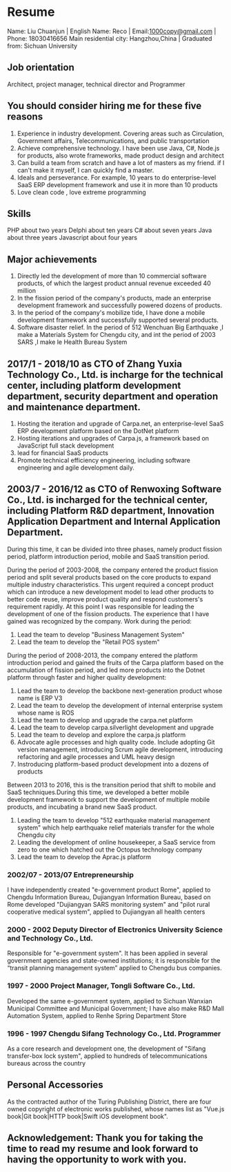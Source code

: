 # Resume

Name: Liu Chuanjun | English Name: Reco | Email:1000copy@gmail.com | Phone: 18030416656
Main residential city: Hangzhou,China | Graduated from: Sichuan University

## Job orientation

Architect, project manager, technical director and Programmer

## You should consider hiring me for these five reasons

1. Experience in industry development. Covering areas such as Circulation, Government affairs, Telecommunications, and public transportation
2. Achieve comprehensive technology. I have been use Java, C#, Node.js for products, also wrote frameworks, made product design and architect
3. Can build a team from scratch and have a lot of masters as my friend. if I can't make it myself, I can quickly find a master.
4. Ideals and perseverance. For example, 10 years to do enterprise-level SaaS ERP development framework and use it in more than 10 products
5. Love clean code , love extreme programming

## Skills

PHP about two years
Delphi about ten years
C# about seven years
Java about three years
Javascript about four years

## Major achievements

1. Directly led the development of more than 10 commercial software products, of which the largest product annual revenue exceeded 40 million
2. In the fission period of the company's products, made an enterprise development framework and successfully powered dozens of products.
3. In the period of the company's mobilize tide, I have done a mobile development framework and successfully supported several products.
4. Software disaster relief. In the period of 512 Wenchuan Big Earthquake ,I make a Materials System for Chengdu city, and int the period of 2003 SARS ,I make le Health Bureau System

## 2017/1 - 2018/10 as CTO of Zhang Yuxia Technology Co., Ltd. is incharge for the technical center, including platform development department, security department and operation and maintenance department.

1. Hosting the iteration and upgrade of Carpa.net, an enterprise-level SaaS ERP development platform based on the DotNet platform
2. Hosting iterations and upgrades of Carpa.js, a framework based on JavaScript full stack development
3. lead for financial SaaS products
4. Promote technical efficiency engineering, including software engineering and agile development daily.

## 2003/7 - 2016/12 as CTO  of Renwoxing Software Co., Ltd. is incharged for the technical center, including Platform R&D department, Innovation Application Department and Internal Application Department.

During this time, it can be divided into three phases, namely product fission period, platform introduction period, mobile and SaaS transition period.

During the period of 2003-2008, the company entered the product fission period and split several products based on the core products to expand multiple industry characteristics. This urgent required a concept product which can introduce a new development model to lead other products to better code reuse, improve product quality and respond customers's requirement rapidly. At this point I was responsible for leading the development of one of the fission products. The experience that I have gained was recognized by the company. Work during the period:

1. Lead the team to develop "Business Management System"
2. Lead the team to develop the "Retail POS system"

During the period of 2008-2013, the company entered the platform introduction period and gained the fruits of the Carpa platform based on the accumulation of fission period, and led more products into the Dotnet platform through faster and higher quality development:

1. Lead the team to develop the backbone next-generation product whose name is ERP V3 
2. Lead the team to develop the development of internal enterprise system whose name is ROS
3. Lead the team to develop and upgrade the carpa.net platform
4. Lead the team to develop carpa.silverlight development and upgrade
5. Lead the team to develop and explore the carpa.js platform
6. Advocate agile processes and high quality code. Include adopting Git version management, introducing Scrum agile development, introducing refactoring and agile processes and UML heavy design
7. Instroducing platform-based product development into a dozens of products

Between 2013 to 2016, this is the transition period that shift to mobile and SaaS techniques.During this time, we developed a better mobile development framework to support the development of multiple mobile products, and incubating a brand new SaaS product.

1. Leading the team to develop "512 earthquake material management system" which help earthquake relief materials transfer for the whole Chengdu city
2. Leading the development of online housekeeper, a SaaS service from zero to one which hatched out the Octopus technology company
3. Lead the team to develop the Aprac.js platform

### 2002/07 - 2013/07 Entrepreneurship

I have independently created "e-government product Rome", applied to Chengdu Information Bureau, Dujiangyan Information Bureau, based on Rome developed "Dujiangyan SARS monitoring system" and "pilot rural cooperative medical system", applied to Dujiangyan all health centers

### 2000 - 2002 Deputy Director of Electronics University Science and Technology Co., Ltd.

Responsible for "e-government system". It has been applied in several government agencies and state-owned institutions; it is responsible for the “transit planning management system” applied to Chengdu bus companies.

### 1997 - 2000 Project Manager, Tongli Software Co., Ltd.

Developed the same e-government system, applied to Sichuan Wanxian Municipal Committee and Municipal Government; I have also make R&D Mall Automation System, applied to Renhe Spring Department Store

### 1996 - 1997 Chengdu Sifang Technology Co., Ltd. Programmer

As a core research and development one, the development of "Sifang transfer-box lock system", applied to hundreds of telecommunications bureaus across the country

## Personal Accessories
As the contracted author of the Turing Publishing District, there are four owned copyright of electronic works published, whose names list as "Vue.js book|Git book|HTTP book|Swift iOS development book".
## Acknowledgement: Thank you for taking the time to read my resume and look forward to having the opportunity to work with you.